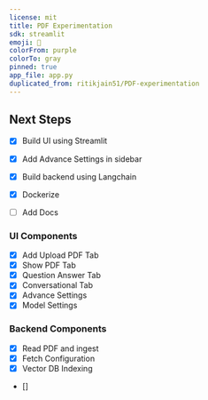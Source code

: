 ```yaml
---
license: mit
title: PDF Experimentation
sdk: streamlit
emoji: 🚀
colorFrom: purple
colorTo: gray
pinned: true
app_file: app.py
duplicated_from: ritikjain51/PDF-experimentation
---
```


## Next Steps

- [x] Build UI using Streamlit
- [x] Add Advance Settings in sidebar
- [x] Build backend using Langchain
- [x] Dockerize 
- [ ] Add Docs


### UI Components

- [x] Add Upload PDF Tab
- [x] Show PDF Tab
- [x] Question Answer Tab
- [x] Conversational Tab
- [x] Advance Settings
- [x] Model Settings

### Backend Components
- [x] Read PDF and ingest
- [x] Fetch Configuration 
- [x] Vector DB Indexing
- []
